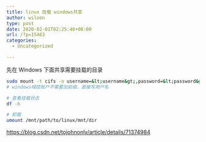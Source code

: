 ```yaml
---
title: linux 挂载 windows共享
author: wiloon
type: post
date: 2020-02-01T02:25:40+00:00
url: /?p=15463
categories:
  - Uncategorized

---
```

先在 Windows 下面共享需要挂载的目录

```bash
sudo mount -t cifs -o username=&lt;username&gt;,password=&lt;password&gt; //192.168.50.104/path/to/win/share /mnt/path/to/linux/mnt/dir
# windows域控账户不需要加前缀，直接写用户名

# 查看挂载状态
df -h

# 卸载
umount /mnt/path/to/linux/mnt/dir
```

https://blog.csdn.net/tojohnonly/article/details/71374984